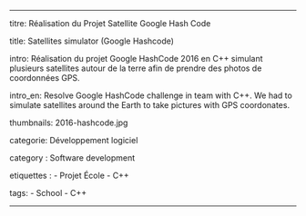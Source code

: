 ---

titre: Réalisation du Projet Satellite Google Hash Code

title: Satellites simulator (Google Hashcode)

intro: Réalisation du projet Google HashCode 2016 en C++ simulant plusieurs satellites autour de la terre afin de prendre des photos de coordonnées GPS.
 
intro_en: Resolve Google HashCode challenge in team with C++. We had to simulate satellites around the Earth to take pictures with GPS coordonates.  

thumbnails: 2016-hashcode.jpg

categorie: Développement logiciel

category : Software development

etiquettes : 
    - Projet École
    - C++
    
tags:
    - School
    - C++

---